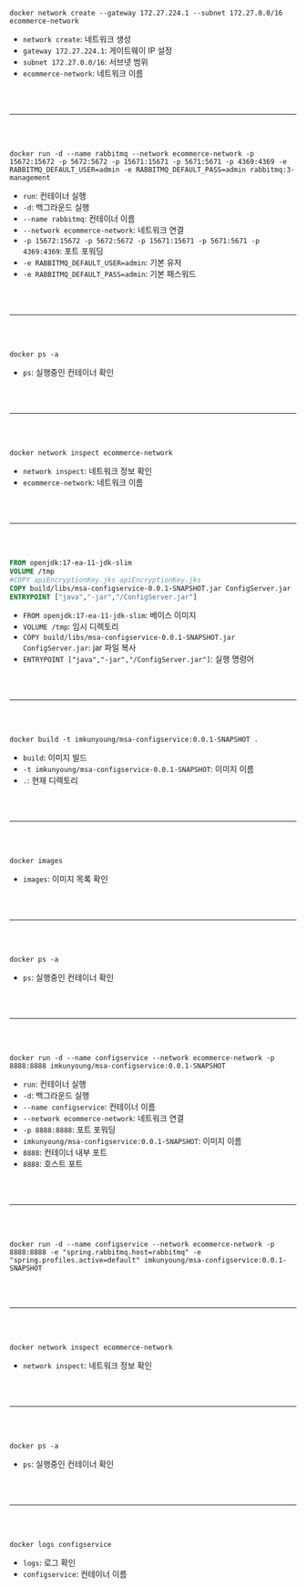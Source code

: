 

```shell
docker network create --gateway 172.27.224.1 --subnet 172.27.0.0/16 ecommerce-network
```

- ``network create``: 네트워크 생성
- ``gateway 172.27.224.1``: 게이트웨이 IP 설정
- ``subnet 172.27.0.0/16``: 서브넷 범위
- ``ecommerce-network``: 네트워크 이름



<br/>
<br/>

---

<br/>
<br/>


```shell
docker run -d --name rabbitmq --network ecommerce-network -p 15672:15672 -p 5672:5672 -p 15671:15671 -p 5671:5671 -p 4369:4369 -e RABBITMQ_DEFAULT_USER=admin -e RABBITMQ_DEFAULT_PASS=admin rabbitmq:3-management
```

- ``run``: 컨테이너 실행
- ``-d``: 백그라운드 실행
- ``--name rabbitmq``: 컨테이너 이름
- ``--network ecommerce-network``: 네트워크 연결
- ``-p 15672:15672 -p 5672:5672 -p 15671:15671 -p 5671:5671 -p 4369:4369``: 포트 포워딩
- ``-e RABBITMQ_DEFAULT_USER=admin``: 기본 유저
- ``-e RABBITMQ_DEFAULT_PASS=admin``: 기본 패스워드

<br/>
<br/>

---

<br/>
<br/>

```shell
docker ps -a
```

- ``ps``: 실행중인 컨테이너 확인

<br/>
<br/>

---

<br/>
<br/>

```shell
docker network inspect ecommerce-network
```

- ``network inspect``: 네트워크 정보 확인
- ``ecommerce-network``: 네트워크 이름



<br/>
<br/>

---

<br/>
<br/>

```dockerfile
FROM openjdk:17-ea-11-jdk-slim
VOLUME /tmp
#COPY apiEncryptionKey.jks apiEncryptionKey.jks
COPY build/libs/msa-configservice-0.0.1-SNAPSHOT.jar ConfigServer.jar
ENTRYPOINT ["java","-jar","/ConfigServer.jar"]
```

- ``FROM openjdk:17-ea-11-jdk-slim``: 베이스 이미지
- ``VOLUME /tmp``: 임시 디렉토리
- ``COPY build/libs/msa-configservice-0.0.1-SNAPSHOT.jar ConfigServer.jar``: jar 파일 복사
- ``ENTRYPOINT ["java","-jar","/ConfigServer.jar"]``: 실행 명령어


<br/>
<br/>

---

<br/>
<br/>

```shell
docker build -t imkunyoung/msa-configservice:0.0.1-SNAPSHOT .
```

- ``build``: 이미지 빌드
- ``-t imkunyoung/msa-configservice-0.0.1-SNAPSHOT``: 이미지 이름
- ``.``: 현재 디렉토리


<br/>
<br/>

---

<br/>
<br/>

```shell
docker images
```

- ``images``: 이미지 목록 확인


<br/>
<br/>

---

<br/>
<br/>

```shell
docker ps -a
```

- ``ps``: 실행중인 컨테이너 확인



<br/>
<br/>

---

<br/>
<br/>

```shell
docker run -d --name configservice --network ecommerce-network -p 8888:8888 imkunyoung/msa-configservice:0.0.1-SNAPSHOT
```

- ``run``: 컨테이너 실행
- ``-d``: 백그라운드 실행
- ``--name configservice``: 컨테이너 이름
- ``--network ecommerce-network``: 네트워크 연결
- ``-p 8888:8888``: 포트 포워딩
- ``imkunyoung/msa-configservice:0.0.1-SNAPSHOT``: 이미지 이름
- ``8888``: 컨테이너 내부 포트
- ``8888``: 호스트 포트


<br/>
<br/>

---

<br/>
<br/>

```shell
docker run -d --name configservice --network ecommerce-network -p 8888:8888 -e "spring.rabbitmq.host=rabbitmq" -e "spring.profiles.active=default" imkunyoung/msa-configservice:0.0.1-SNAPSHOT
```




<br/>
<br/>

---

<br/>
<br/>

```shell
docker network inspect ecommerce-network
```

- ``network inspect``: 네트워크 정보 확인


<br/>
<br/>

---

<br/>
<br/>

```shell
docker ps -a
```

- ``ps``: 실행중인 컨테이너 확인



<br/>
<br/>

---

<br/>
<br/>

```shell
docker logs configservice
```

- ``logs``: 로그 확인
- ``configservice``: 컨테이너 이름














